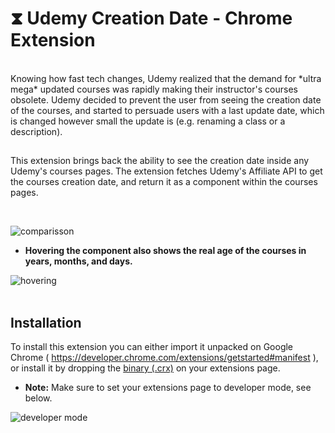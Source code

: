 # &#10711; Udemy Creation Date - Chrome Extension
</br>
Knowing how fast tech changes, Udemy realized that the demand for *ultra mega* updated courses was rapidly making their instructor's courses obsolete.
Udemy decided to prevent the user from seeing the creation date of the courses, and started to persuade users with a last update date, which is changed 
however small the update is (e.g. renaming a class or a description).

##

This extension brings back the ability to see the creation date inside any Udemy's courses pages.
The extension fetches Udemy's Affiliate API to get the courses creation date, and return it as a component within the courses pages.

</br>

![comparisson](https://i.imgur.com/OpxBw6E.png)


- **Hovering the component also shows the real age of the courses in years, months, and days.**

![hovering](https://media.giphy.com/media/cInK13dWndmE3hf3iW/giphy.gif)
</br>
</br>

## Installation

To install this extension you can either import it unpacked on Google Chrome ( https://developer.chrome.com/extensions/getstarted#manifest ), or install it by dropping the [binary (.crx)](https://github.com/Danowicz/udemy-creation-date/releases/download/v1.0/udemy-creation-date.crx) on your extensions page.

- **Note:** Make sure to set your extensions page to developer mode, see below.

![developer mode](https://i.imgur.com/wtyBtpd.png)
